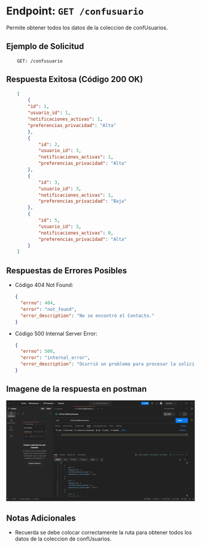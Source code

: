 <!-- Documentacion de un endpoint get que trae un un acoleccion de datos de la coleccion de confUsuarios -->

# Endpoint: `GET /confusuario`

Permite obtener todos los datos de la coleccion de confUsuarios.

## Ejemplo de Solicitud

```http
    GET: /confusuario
```

## Respuesta Exitosa (Código 200 OK)

```json
    [
        {
        "id": 1,
        "usuario_id": 1,
        "notificaciones_activas": 1,
        "preferencias_privacidad": "Alta"
        },
        {
            "id": 2,
            "usuario_id": 3,
            "notificaciones_activas": 1,
            "preferencias_privacidad": "Alta"
        },
        {
            "id": 3,
            "usuario_id": 3,
            "notificaciones_activas": 1,
            "preferencias_privacidad": "Baja"
        },
        {
            "id": 5,
            "usuario_id": 3,
            "notificaciones_activas": 0,
            "preferencias_privacidad": "Alta"
        }
    ]

```

## Respuestas de Errores Posibles

- Código 404 Not Found:

  ```json
  {
    "errno": 404,
    "error": "not_found",
    "error_description": "No se encontró el Contacto."
  }
  ```

- Código 500 Internal Server Error:

  ```json
  {
    "errno": 500,
    "error": "internal_error",
    "error_description": "Ocurrió un problema para procesar la solicitud"
  }
  ```

## Imagene de la respuesta en postman

![imagen](./confUsuarioGET.png)

## Notas Adicionales

- Recuerda se debe colocar correctamente la ruta para obtener todos los datos de la coleccion de confUsuarios.
